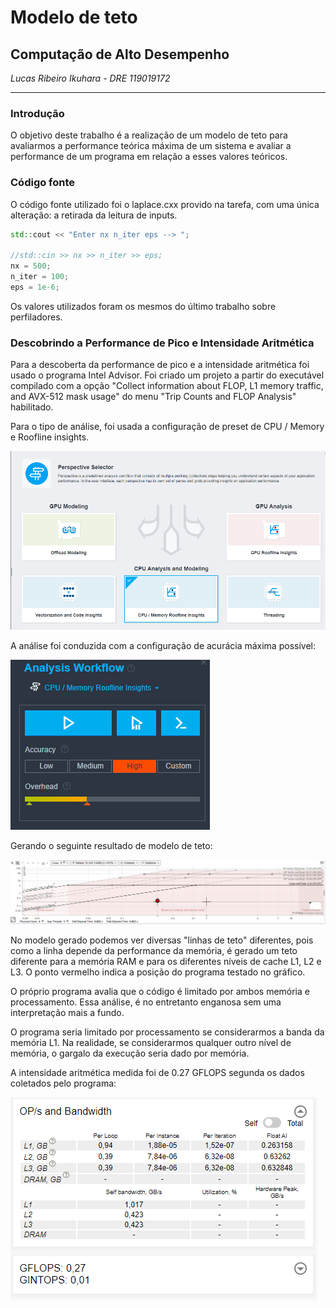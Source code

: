 # Modelo de teto
## Computação de Alto Desempenho

*Lucas Ribeiro Ikuhara - DRE 119019172*

---

### Introdução

O objetivo deste trabalho é a realização de um modelo de teto para avaliarmos a
performance teórica máxima de um sistema e avaliar a performance de um programa em relação a esses valores teóricos.

### Código fonte

O código fonte utilizado foi o laplace.cxx provido na tarefa, com uma única alteração: a retirada da leitura de inputs.

```c++
std::cout << "Enter nx n_iter eps --> ";

//std::cin >> nx >> n_iter >> eps;
nx = 500;
n_iter = 100;
eps = 1e-6;
```

Os valores utilizados foram os mesmos do último trabalho sobre perfiladores.

### Descobrindo a Performance de Pico e Intensidade Aritmética

Para a descoberta da performance de pico e a intensidade aritmética foi usado o programa Intel Advisor. Foi criado um projeto a partir do executável compilado com a opção "Collect information about FLOP, L1 memory traffic, and AVX-512 mask usage" do menu "Trip Counts and FLOP Analysis" habilitado.

Para o tipo de análise, foi usada a configuração de preset de CPU / Memory e Roofline insights.

![menu](Screenshot_1.png)

A análise foi conduzida com a configuração de acurácia máxima possível:

![accuracy](Screenshot_2.png)

Gerando o seguinte resultado de modelo de teto:

![roofline](download.png)

No modelo gerado podemos ver diversas "linhas de teto" diferentes, pois como a linha depende da performance da memória, é gerado um teto diferente para a memória RAM e para os diferentes níveis de cache L1, L2 e L3. O ponto vermelho indica a posição do programa testado no gráfico.

O próprio programa avalia que o código é limitado por ambos memória e processamento. Essa análise, é no entretanto enganosa sem uma interpretação mais a fundo.

O programa seria limitado por processamento se considerarmos a banda da memória L1. Na realidade, se considerarmos qualquer outro nível de memória, o gargalo da execução seria dado por memória.

A intensidade aritmética medida foi de 0.27 GFLOPS segunda os dados coletados pelo programa:

![gflops](download2.png)
